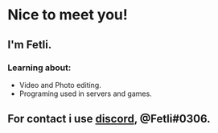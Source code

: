 # Nice to meet you!
## I'm Fetli.
### Learning about:
- Video and Photo editing.
- Programing used in servers and games.
## For contact i use [discord](https://discord.com/), @Fetli#0306.


<!---
fetlito/fetlito is a ✨ special ✨ repository because its `README.md` (this file) appears on your GitHub profile.
You can click the Preview link to take a look at your changes.
--->
